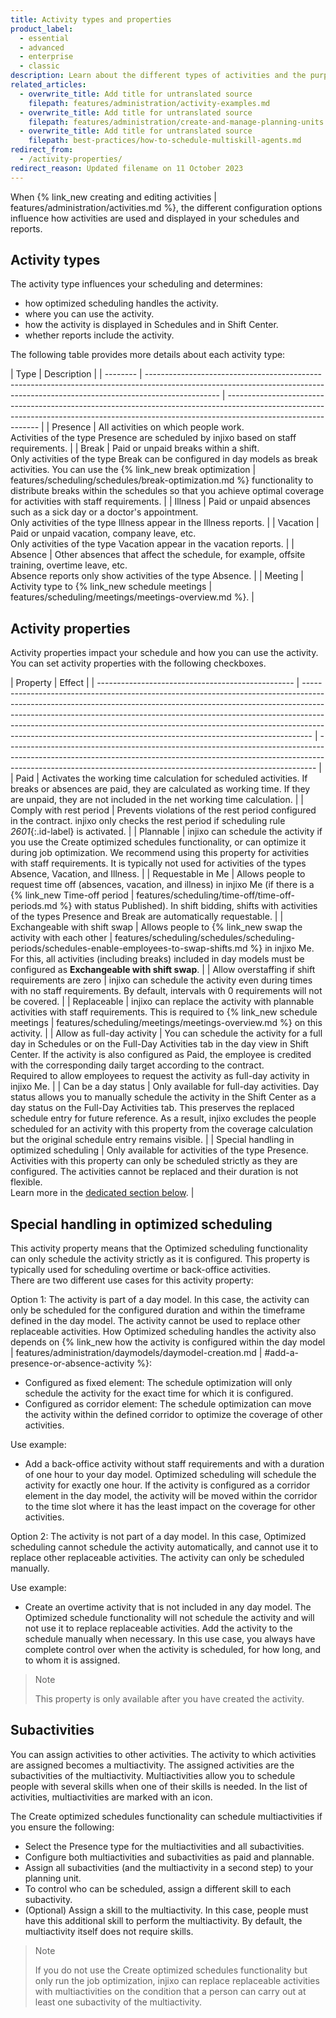 ```yaml
---
title: Activity types and properties
product_label:
  - essential
  - advanced
  - enterprise
  - classic
description: Learn about the different types of activities and the purpose of each activity configuration option.
related_articles:
  - overwrite_title: Add title for untranslated source
    filepath: features/administration/activity-examples.md
  - overwrite_title: Add title for untranslated source
    filepath: features/administration/create-and-manage-planning-units.md
  - overwrite_title: Add title for untranslated source
    filepath: best-practices/how-to-schedule-multiskill-agents.md
redirect_from:
  - /activity-properties/
redirect_reason: Updated filename on 11 October 2023
---
```


When {% link_new creating and editing activities | features/administration/activities.md %}, the different configuration options influence how activities are used and displayed in your schedules and reports.

## Activity types

The activity type influences your scheduling and determines:

- how optimized scheduling handles the activity.
- where you can use the activity.
- how the activity is displayed in Schedules and in Shift Center.
- whether reports include the activity. <!-- illness, absences, vacation -->

The following table provides more details about each activity type:

| Type     | Description                                                                                                                                                                    |
| -------- | ------------------------------------------------------------------------------------------------------------------------------------------------------------------------------ | ------------------------------------------------------------------------------------------------------------------------------------------------------------------------------------------- |
| Presence | All activities on which people work.<br>Activities of the type Presence are scheduled by injixo based on staff requirements.                                                   |
| Break    | Paid or unpaid breaks within a shift.<br>Only activities of the type Break can be configured in day models as break activities. You can use the {% link_new break optimization | features/scheduling/schedules/break-optimization.md %} functionality to distribute breaks within the schedules so that you achieve optimal coverage for activities with staff requirements. |
| Illness  | Paid or unpaid absences such as a sick day or a doctor's appointment.<br>Only activities of the type Illness appear in the Illness reports.                                    |
| Vacation | Paid or unpaid vacation, company leave, etc.<br> Only activities of the type Vacation appear in the vacation reports.                                                          |
| Absence  | Other absences that affect the schedule, for example, offsite training, overtime leave, etc.<br>Absence reports only show activities of the type Absence.                      |
| Meeting  | Activity type to {% link_new schedule meetings                                                                                                                                 | features/scheduling/meetings/meetings-overview.md %}.                                                                                                                                       |

## Activity properties

Activity properties impact your schedule and how you can use the activity.
You can set activity properties with the following checkboxes.

| Property                                          | Effect                                                                                                                                                                                                                                                                                                                                                                                                   |
| ------------------------------------------------- | -------------------------------------------------------------------------------------------------------------------------------------------------------------------------------------------------------------------------------------------------------------------------------------------------------------------------------------------------------------------------------------------------------- | ----------------------------------------------------------------------------------------------------------------------------------------------------------------------------------------------------------------------------------------- |
| Paid                                              | Activates the working time calculation for scheduled activities. If breaks or absences are paid, they are calculated as working time. If they are unpaid, they are not included in the net working time calculation.                                                                                                                                                                                     |
| Comply with rest period                           | Prevents violations of the rest period configured in the contract. injixo only checks the rest period if scheduling rule _2601_{:.id-label} is activated.                                                                                                                                                                                                                                                |
| Plannable                                         | injixo can schedule the activity if you use the Create optimized schedules functionality, or can optimize it during job optimization. We recommend using this property for activities with staff requirements. It is typically not used for activities of the types Absence, Vacation, and Illness.                                                                                                      |
| Requestable in Me                                 | Allows people to request time off (absences, vacation, and illness) in injixo Me (if there is a {% link_new Time-off period                                                                                                                                                                                                                                                                              | features/scheduling/time-off/time-off-periods.md %} with status Published). In shift bidding, shifts with activities of the types Presence and Break are automatically requestable.                                                       |
| Exchangeable with shift swap                      | Allows people to {% link_new swap the activity with each other                                                                                                                                                                                                                                                                                                                                           | features/scheduling/schedules/scheduling-periods/schedules-enable-employees-to-swap-shifts.md %} in injixo Me. For this, all activities (including breaks) included in day models must be configured as **Exchangeable with shift swap**. |
| Allow overstaffing if shift requirements are zero | injixo can schedule the activity even during times with no staff requirements. By default, intervals with 0 requirements will not be covered.                                                                                                                                                                                                                                                            |
| Replaceable                                       | injixo can replace the activity with plannable activities with staff requirements. This is required to {% link_new schedule meetings                                                                                                                                                                                                                                                                     | features/scheduling/meetings/meetings-overview.md %} on this activity.                                                                                                                                                                    |
| Allow as full-day activity                        | You can schedule the activity for a full day in Schedules or on the Full-Day Activities tab in the day view in Shift Center. If the activity is also configured as Paid, the employee is credited with the corresponding daily target according to the contract.<br>Required to allow employees to request the activity as full-day activity in injixo Me.                                               |
| Can be a day status                               | Only available for full-day activities. Day status allows you to manually schedule the activity in the Shift Center as a day status on the Full-Day Activities tab. This preserves the replaced schedule entry for future reference. As a result, injixo excludes the people scheduled for an activity with this property from the coverage calculation but the original schedule entry remains visible. |
| Special handling in optimized scheduling          | Only available for activities of the type Presence. Activities with this property can only be scheduled strictly as they are configured. The activities cannot be replaced and their duration is not flexible.<br>Learn more in the [dedicated section below](#special-handling-in-optimized-scheduling).                                                                                                |

## Special handling in optimized scheduling

This activity property means that the Optimized scheduling functionality can only schedule the activity strictly as it is configured. This property is typically used for scheduling overtime or back-office activities.<br>
There are two different use cases for this activity property:

Option 1: The activity is part of a day model. In this case, the activity can only be scheduled for the configured duration and within the timeframe defined in the day model. The activity cannot be used to replace other replaceable activities. How Optimized scheduling handles the activity also depends on {% link_new how the activity is configured within the day model | features/administration/daymodels/daymodel-creation.md | #add-a-presence-or-absence-activity %}:

- Configured as fixed element: The schedule optimization will only schedule the activity for the exact time for which it is configured.
- Configured as corridor element: The schedule optimization can move the activity within the defined corridor to optimize the coverage of other activities.

Use example:

- Add a back-office activity without staff requirements and with a duration of one hour to your day model. Optimized scheduling will schedule the activity for exactly one hour. If the activity is configured as a corridor element in the day model, the activity will be moved within the corridor to the time slot where it has the least impact on the coverage for other activities.

Option 2: The activity is not part of a day model. In this case, Optimized scheduling cannot schedule the activity automatically, and cannot use it to replace other replaceable activities. The activity can only be scheduled manually.

Use example:

- Create an overtime activity that is not included in any day model. The Optimized schedule functionality will not schedule the activity and will not use it to replace replaceable activities. Add the activity to the schedule manually when necessary. In this use case, you always have complete control over when the activity is scheduled, for how long, and to whom it is assigned.

> Note
>
> This property is only available after you have created the activity.

## Subactivities

You can assign activities to other activities. The activity to which activities are assigned becomes a multiactivity. The assigned activities are the subactivities of the multiactivity. Multiactivities allow you to schedule people with several skills when one of their skills is needed. In the list of activities, multiactivities are marked with an <em class="multiactivity-icon"></em> icon.

The Create optimized schedules functionality can schedule multiactivities if you ensure the following:

- Select the Presence type for the multiactivities and all subactivities.
- Configure both multiactivities and subactivities as paid and plannable.
- Assign all subactivities (and the multiactivity in a second step) to your planning unit.
- To control who can be scheduled, assign a different skill to each subactivity.
- (Optional) Assign a skill to the multiactivity. In this case, people must have this additional skill to perform the multiactivity. By default, the multiactivity itself does not require skills.

> Note
>
> If you do not use the Create optimized schedules functionality but only run the job optimization, injixo can replace replaceable activities with multiactivities on the condition that a person can carry out at least one subactivity of the multiactivity.
